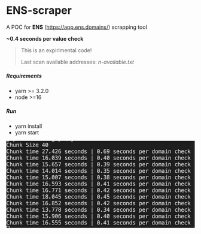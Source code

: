 # ENS-scraper

A POC for **ENS** (https://app.ens.domains/) scrapping tool

 **~0.4 seconds per value check**

 
> This is an expirimental code!
> 
> Last scan available addresses: *n-available.txt*

##### Requirements
- yarn >= 3.2.0
- node >=16
##### Run 
- yarn install
- yarn start

![Alt text](./assets/example.png "Title")
